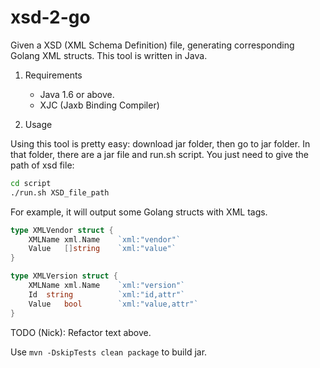 xsd-2-go
========

Given a XSD (XML Schema Definition) file, generating corresponding Golang XML structs. 
This tool is written in Java.

1. Requirements
	* Java 1.6 or above.
	* XJC (Jaxb Binding Compiler) 

2. Usage

Using this tool is pretty easy: download jar folder, then go to jar folder.
In that folder, there are a jar file and run.sh script. You just need to give 
the path of xsd file:

```bash
cd script
./run.sh XSD_file_path 
```

For example, it will output some Golang structs with XML tags.
```go
type XMLVendor struct {
	XMLName xml.Name 	`xml:"vendor"`
	Value	[]string	`xml:"value"`
}

type XMLVersion struct {
	XMLName xml.Name 	`xml:"version"`
	Id	string			`xml:"id,attr"`
	Value	bool		`xml:"value,attr"`
}
```

TODO (Nick): Refactor text above.

Use `mvn -DskipTests clean package` to build jar.
